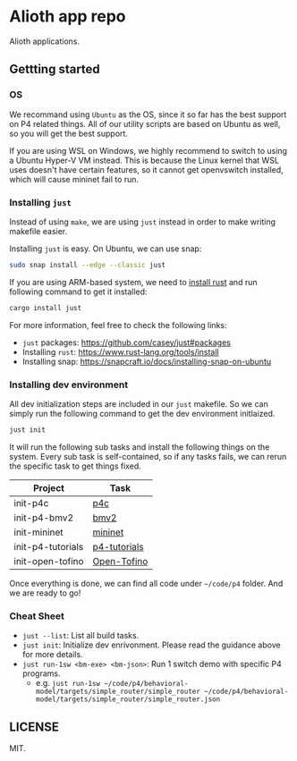 # Alioth app repo

Alioth applications.

## Gettting started

### OS

We recommand using `Ubuntu` as the OS, since it so far has the best support on P4 related things. All of our utility scripts are based on Ubuntu as well, so you will get the best support.

If you are using WSL on Windows, we highly recommend to switch to using a Ubuntu Hyper-V VM instead. This is because the Linux kernel that WSL uses doesn't have certain features, so it cannot get openvswitch installed, which will cause mininet fail to run.

### Installing `just`

Instead of using `make`, we are using `just` instead in order to make writing makefile easier.

Installing `just` is easy. On Ubuntu, we can use snap:

```bash
sudo snap install --edge --classic just
```

If you are using ARM-based system, we need to [install rust](https://www.rust-lang.org/tools/install) and run following command to get it installed:

```bash
cargo install just
```

For more information, feel free to check the following links:

- `just` packages: <https://github.com/casey/just#packages>
- Installing `rust`: <https://www.rust-lang.org/tools/install>
- Installing snap: <https://snapcraft.io/docs/installing-snap-on-ubuntu>

### Installing dev environment

All dev initialization steps are included in our `just` makefile. So we can simply run the following command to get the dev environment initlaized. 

```bash
just init
```

It will run the following sub tasks and install the following things on the system. Every sub task is self-contained, so if any tasks fails, we can rerun the specific task to get things fixed.

| Project | Task |
| - | - |
| init-p4c | [p4c](https://github.com/p4lang/p4c) |
| init-p4-bmv2 | [bmv2](https://github.com/p4lang/behavioral-model) |
| init-mininet | [mininet](https://github.com/mininet/mininet) |
| init-p4-tutorials | [p4-tutorials](https://github.com/p4lang/tutorials) |
| init-open-tofino | [Open-Tofino](https://github.com/barefootnetworks/Open-Tofino) |

Once everything is done, we can find all code under `~/code/p4` folder. And we are ready to go!

### Cheat Sheet

- `just --list`: List all build tasks.
- `just init`: Initialize dev enrivonment. Please read the guidance above for more details.
- `just run-1sw <bm-exe> <bm-json>`: Run 1 switch demo with specific P4 programs.
  - e.g. `just run-1sw ~/code/p4/behavioral-model/targets/simple_router/simple_router ~/code/p4/behavioral-model/targets/simple_router/simple_router.json`

## LICENSE

MIT.